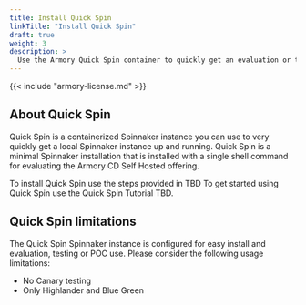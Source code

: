 ```yaml
---
title: Install Quick Spin 
linkTitle: "Install Quick Spin"
draft: true
weight: 3
description: >
  Use the Armory Quick Spin container to quickly get an evaluation or testing instance of Spinnaker up and running.
---
```


{{< include "armory-license.md" >}}

## About Quick Spin
Quick Spin is a containerized Spinnaker instance you can use to very quickly get a local Spinnaker instance up and running. Quick Spin is a minimal Spinnaker installation that is installed with a single shell command for evaluating the Armory CD Self Hosted offering.

To install Quick Spin use the steps provided in TBD
To get started using Quick Spin use the Quick Spin Tutorial TBD.

## Quick Spin limitations
The Quick Spin Spinnaker instance is configured for easy install and evaluation, testing or POC use. Please consider the following usage limitations:
- No Canary testing
- Only Highlander and Blue Green
  